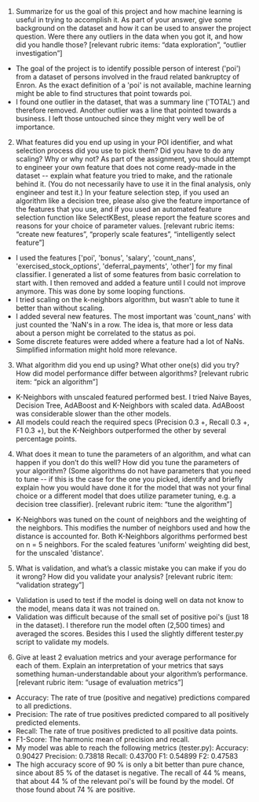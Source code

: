 1. Summarize for us the goal of this project and how machine learning is useful in trying to accomplish it. As part of your answer, give some background on the dataset and how it can be used to answer the project question. Were there any outliers in the data when you got it, and how did you handle those?  [relevant rubric items: “data exploration”, “outlier investigation”]

* The goal of the project is to identify possible person of interest ('poi') from a dataset of persons involved in the fraud related bankruptcy of Enron. As the exact definition of a 'poi' is not available, machine learning might be able to find structures that point towards poi. 
* I found one outlier in the dataset, that was a summary line ('TOTAL') and therefore removed. Another outlier was a line that pointed towards a business. I left those untouched since they might very well be of importance.

2. What features did you end up using in your POI identifier, and what selection process did you use to pick them? Did you have to do any scaling? Why or why not? As part of the assignment, you should attempt to engineer your own feature that does not come ready-made in the dataset -- explain what feature you tried to make, and the rationale behind it. (You do not necessarily have to use it in the final analysis, only engineer and test it.) In your feature selection step, if you used an algorithm like a decision tree, please also give the feature importance of the features that you use, and if you used an automated feature selection function like SelectKBest, please report the feature scores and reasons for your choice of parameter values.  [relevant rubric items: “create new features”, “properly scale features”, “intelligently select feature”]

* I used the features ['poi', 'bonus', 'salary', 'count_nans', 'exercised_stock_options', 'deferral_payments', 'other'] for my final classifier. I generated a list of some features from basic correlation to start with. I then removed and added a feature until I could not improve anymore. This was done by some looping functions. 
 * I tried scaling on the k-neighbors algorithm, but wasn't able to tune it better than without scaling.
 * I added several new features. The most important was 'count_nans' with just counted the 'NaN's in a row. The idea is, that more or less data about a person might be correlated to the status as poi.
 * Some discrete features were added where a feature had a lot of NaNs. Simplified information might hold more relevance.

3. What algorithm did you end up using? What other one(s) did you try? How did model performance differ between algorithms?  [relevant rubric item: “pick an algorithm”]

* K-Neighbors with unscaled featured performed best. I tried Naive Bayes, Decision Tree, AdABoost and K-Neighbors with scaled data. AdABoost was considerable slower than the other models.
* All models could reach the required specs (Precision 0.3 +, Recall 0.3 +, F1 0.3 +), but the K-Neighbors 
outperformed the other by several percentage points.

4. What does it mean to tune the parameters of an algorithm, and what can happen if you don’t do this well?  How did you tune the parameters of your algorithm? (Some algorithms do not have parameters that you need to tune -- if this is the case for the one you picked, identify and briefly explain how you would have done it for the model that was not your final choice or a different model that does utilize parameter tuning, e.g. a decision tree classifier).  [relevant rubric item: “tune the algorithm”]

* K-Neighbors was tuned on the count of neighbors and the weighting of the neighbors. This modifies the number of 
neighbors used and how the distance is accounted for. Both K-Neighbors algorithms performed best on n = 5 neighbors.
For the scaled features 'uniform' weighting did best, for the unscaled 'distance'.

5. What is validation, and what’s a classic mistake you can make if you do it wrong? How did you validate your analysis?  [relevant rubric item: “validation strategy”]

* Validation is used to test if the model is doing well on data not know to the model, means data it was not trained on.
* Validation was difficult because of the small set of positive poi's (just 18 in the dataset). I therefore run the model often (2,500 times) and averaged the scores. Besides this I used the slightly different tester.py script to validate my models.

6. Give at least 2 evaluation metrics and your average performance for each of them.  Explain an interpretation of your metrics that says something human-understandable about your algorithm’s performance. [relevant rubric item: “usage of evaluation metrics”]

* Accuracy: The rate of true (positive and negative) predictions compared to all predictions.
* Precision: The rate of true positives predicted compared to all positively predicted elements.
* Recall: The rate of true positives predicted to all positive data points.
* F1-Score: The harmonic mean of precision and recall.
* My model was able to reach the following metrics (tester.py): Accuracy: 0.90427  Precision: 0.73818 Recall: 0.43700    F1: 0.54899    F2: 0.47583
* The high accuracy score of 90 % is only a bit better than pure chance, since about 85 % of the dataset is negative. 
The recall of 44 % means, that about 44 % of the relevant poi's will be found by the model. Of those found about 74 % are
positive. 

